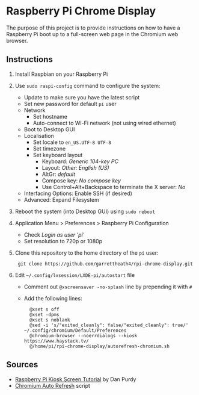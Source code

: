 Raspberry Pi Chrome Display
===========================

The purpose of this project is to provide instructions on how to have a
Raspberry Pi boot up to a full-screen web page in the Chromium web browser.


Instructions
------------

1. Install Raspbian on your Raspberry Pi
1. Use `sudo raspi-config` command to configure the system:
    * Update to make sure you have the latest script
    * Set new password for default `pi` user
    * Network
        * Set hostname
        * Auto-connect to Wi-Fi network (not using wired ethernet)
    * Boot to Desktop GUI
    * Localisation
        * Set locale to `en_US.UTF-8 UTF-8`
        * Set timezone
        * Set keyboard layout
            * Keyboard: _Generic 104-key PC_
            * Layout: _Other: English (US)_
            * AltGr: _default_
            * Compose key: _No compose key_
            * Use Control+Alt+Backspace to terminate the X server: _No_
    * Interfacing Options: Enable SSH (if desired)
    * Advanced: Expand Filesystem
1. Reboot the system (into Desktop GUI) using `sudo reboot`
1. Application Menu > Preferences > Raspberry Pi Configuration
    * Check _Login as user 'pi'_
    * Set resolution to 720p or 1080p
1. Clone this repository to the home directory of the `pi` user:

        git clone https://github.com/garrettheath4/rpi-chrome-display.git

1. Edit `~/.config/lxsession/LXDE-pi/autostart` file
    * Comment out `@xscreensaver -no-splash` line by prepending it with `#`
    * Add the following lines:

            @xset s off
            @xset -dpms
            @xset s noblank
            @sed -i 's/"exited_cleanly": false/"exited_cleanly": true/' ~/.config/chromium/Default/Preferences
            @chromium-browser --noerrdialogs --kiosk https://www.haystack.tv/
            @/home/pi/rpi-chrome-display/autorefresh-chromium.sh


Sources
-------

* [Raspberry Pi Kiosk Screen Tutorial][tutorial] by Dan Purdy
* [Chromium Auto Refresh][script] script


<!-- Links -->
[tutorial]: https://www.danpurdy.co.uk/web-development/raspberry-pi-kiosk-screen-tutorial/
[script]: https://www.raspberrypi.org/forums/viewtopic.php?t=178206
